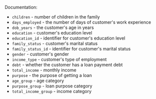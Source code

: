 
Documentation:
- `children` - number of children in the family
- `days_employed` - the number of days of customer's work experience
- `dob_years` - the customer's age in years
- `education` - customer's education level
- `education_id` - identifier for customer's education level
- `family_status` - customer's marital status
- `family_status_id` - identifier for customer's marital status
- `gender` - customer's gender
- `income_type` - customer's type of employment
- `debt` - whether the customer has a loan payment debt
- `total_income` - monthly income
- `purpose` - the purpose of getting a loan
- `age_group` - age category
- `purpose_group` - loan purpose category
- `total_income_group` - income category
